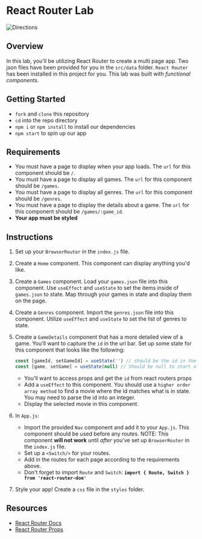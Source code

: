 # React Router Lab

![Directions](https://cdn.pixabay.com/photo/2017/07/27/04/15/directions-2543956_640.png)

## Overview

In this lab, you'll be utilizing React Router to create a multi page app. Two json files have been provided for you in the `src/data` folder. `React Router` has been installed in this project for you.  This lab was built with *functional components*.

## Getting Started

- `fork` and `clone` this repository
- `cd` into the repo directory
- `npm i` or `npm install` to install our dependencies
- `npm start` to spin up our app

## Requirements

- You must have a page to display when your app loads. The `url` for this component should be `/`.
- You must have a page to display all games. The `url` for this component should be `/games`.
- You must have a page to display all genres. The `url` for this component should be `/genres`.
- You must have a page to display the details about a game. The `url` for this component should be `/games/:game_id`.
- **Your app must be styled**

## Instructions

1. Set up your `BrowserRouter` in the `index.js` file.
2. Create a `Home` component. This component can display anything you'd like.
3. Create a `Games` component. Load your `games.json` file into this component. Use `useEffect` and `useState` to set the items inside of `games.json` to state.
   Map through your games in state and display them on the page.
4. Create a `Genres` component. Import the `genres.json` file into this component. Utilize `useEffect` and `useState` to set the list of genres to state.
5. Create a `GameDetails` component that has a more detailed view of a game. You'll want to capture the `id` in the url bar. Set up some state for this component that looks like the following:

   ```js
   const [gameId, setGameId] = useState('') // should be the id in the url bar,
   const [game, setGame] = useState(null) // Should be null to start and later becomes an object with the selected game.
   ```

   - You'll want to access props and get the `id` from react routers props
   - Add a `useEffect` to this component. You should use a `higher order array method` to find a movie where the id matches what is in state. You may need to parse the id into an integer.
   - Display the selected movie in this component.

6. In `App.js`:
   - Import the provided `Nav` component and add it to your `App.js`. This component should be used before any routes. NOTE: This component **will not work** until *after* you've set up `BrowserRouter` in the `index.js` file.
   - Set up a `<Switch/>` for your routes.
   - Add in the routes for each page according to the requirements above.
   - Don't forget to import `Route` and `Switch`: **`import { Route, Switch } from 'react-router-dom'`**
7. Style your app! Create a `css` file in the `styles` folder.

## Resources

- [React Router Docs](https://reactrouter.com/web/guides/quick-start)
- [React Router Props](https://reactrouter.com/web/api/match)
